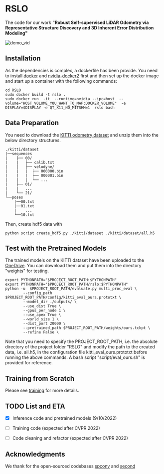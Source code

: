 # RSLO
The code for our work **"Robust Self-supervised LiDAR Odometry via Representative Structure Discovery and 3D Inherent Error Distribution Modeling"** 
<!-- will be released in this repo. -->
![demo_vid](demo/output.gif)
<!-- ## News
- **2021-10-7** The code will be ready in few days.   -->


## Installation 
As the dependencies is complex, a dockerfile has been provide. You need to install [docker](https://docs.docker.com/get-docker/) and [nvidia-docker2](https://github.com/NVIDIA/nvidia-docker) first and then set up the docker image and start up a container with the following commands: 

```
cd RSLO
sudo docker build -t rslo .    
sudo docker run  -it  --runtime=nvidia --ipc=host  --volume="HOST_VOLUME_YOU_WANT_TO_MAP:DOCKER_VOLUME"  -e DISPLAY=$DISPLAY -e QT_X11_NO_MITSHM=1  rslo bash

```

## Data Preparation
You need to download the [KITTI odometry dataset](http://www.cvlibs.net/datasets/kitti/eval_odometry.php) and unzip them into the below directory structures. 
```
./kitti/dataset
|──sequences
|    ├── 00/           
|    |   ├── calib.txt	
|    │   ├── velodyne/	
|    |   |	├── 000000.bin
|    |   |	├── 000001.bin
|    |   |	└── ...
|    ├── 01/ 
|    |   ...
|    └── 21/
└──poses
    |──00.txt
    |──01.txt
    |    ...
    └──10.txt

```
Then, create hdf5 data with 
```
python script create_hdf5.py ./kitti/dataset ./kitti/dataset/all.h5
```

## Test with the Pretrained Models
The trained models on the KITTI dataset have been uploaded to the [OneDrive](https://1drv.ms/u/s!AgP7bY0L6pvta-AeCK1tFxJrn-8?e=1hYWzy). You can download them and put them into the directory "weights" for testing. 

```
export PYTHONPATH="$PROJECT_ROOT_PATH:$PYTHONPATH"
export PYTHONPATH="$PROJECT_ROOT_PATH/rslo:$PYTHONPATH"
python -u  $PROJECT_ROOT_PATH/evaluate.py multi_proc_eval \
        --config_path $PROJECT_ROOT_PATH/config/kitti_eval_ours.prototxt \
        --model_dir ./outputs/ \
        --use_dist True \
        --gpus_per_node 1 \
        --use_apex True \
        --world_size 1 \
        --dist_port 20000 \
        --pretrained_path $PROJECT_ROOT_PATH/weights/ours.tckpt \
        --refine False \
```
Note that you need to specify the PROJECT_ROOT_PATH, i.e. the absolute directory of the project folder "RSLO" and modify the path to the created data, i.e. all.h5, in the configuration file kitti_eval_ours.prototxt before running the above commands. A bash script "script/eval_ours.sh" is provided for reference. 

## Training from Scratch
Please see [training](./doc/train.md) for more details.

## TODO List and ETA
- [x] Inference code and pretrained models (9/10/2022)
- [ ] Training code (expected after CVPR 2022)
- [ ] Code cleaning and refactor (expected after CVPR 2022)


## Acknowledgments
We thank for the open-sourced codebases [spconv](https://github.com/traveller59/spconv) and [second](https://github.com/traveller59/second.pytorch) 



